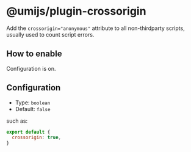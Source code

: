 # @umijs/plugin-crossorigin


Add the `crossorigin="anonymous"` attribute to all non-thirdparty scripts, usually used to count script errors.

## How to enable

Configuration is on.

## Configuration

* Type: `boolean`
* Default: `false`

such as:

```js
export default {
  crossorigin: true,
}
```
